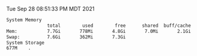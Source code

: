 Tue Sep 28 08:51:33 PM MDT 2021
```bash
System Memory
               total        used        free      shared  buff/cache   available
Mem:           7.7Gi       778Mi       4.8Gi       7.0Mi       2.1Gi       6.6Gi
Swap:          7.6Gi       362Mi       7.3Gi
System Storage
677M	.
```

